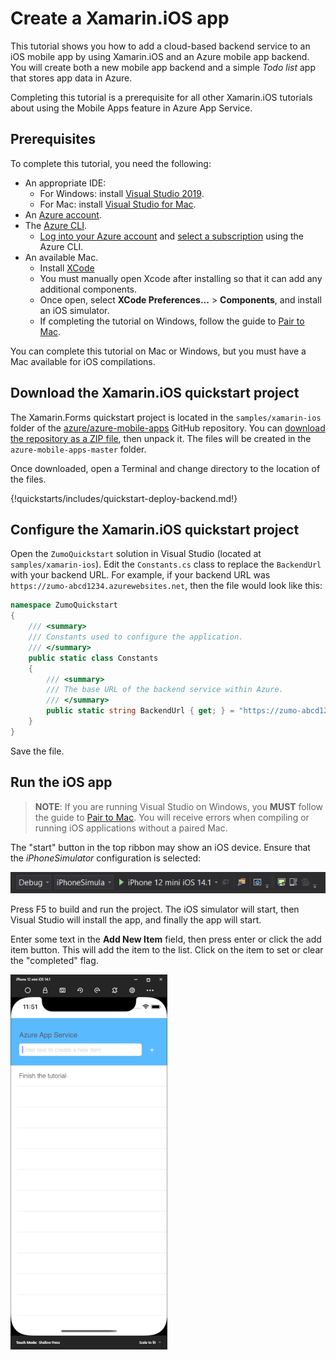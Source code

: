 # Create a Xamarin.iOS app

This tutorial shows you how to add a cloud-based backend service to an iOS mobile app by using Xamarin.iOS and an Azure mobile app backend.  You will create both a new mobile app backend and a simple *Todo list* app that stores app data in Azure.

Completing this tutorial is a prerequisite for all other Xamarin.iOS tutorials about using the Mobile Apps feature in Azure App Service.

## Prerequisites

To complete this tutorial, you need the following:

* An appropriate IDE:
    * For Windows: install [Visual Studio 2019](https://docs.microsoft.com/xamarin/get-started/installation/windows).
    * For Mac: install [Visual Studio for Mac](https://docs.microsoft.com/visualstudio/mac/installation).
* An [Azure account](https://azure.microsoft.com/pricing/free-trial).
* The [Azure CLI](https://docs.microsoft.com/cli/azure/install-azure-cli).
    * [Log into your Azure account](https://docs.microsoft.com/cli/azure/authenticate-azure-cli) and [select a subscription](https://docs.microsoft.com/cli/azure/manage-azure-subscriptions-azure-cli) using the Azure CLI.
* An available Mac.
    * Install [XCode](https://itunes.apple.com/us/app/xcode/id497799835?mt=12)
    * You must manually open Xcode after installing so that it can add any additional components.
    * Once open, select **XCode Preferences...** > **Components**, and install an iOS simulator.
    * If completing the tutorial on Windows, follow the guide to [Pair to Mac](https://docs.microsoft.com/xamarin/ios/get-started/installation/windows/connecting-to-mac/).

You can complete this tutorial on Mac or Windows, but you must have a Mac available for iOS compilations.

## Download the Xamarin.iOS quickstart project

The Xamarin.Forms quickstart project is located in the `samples/xamarin-ios` folder of the [azure/azure-mobile-apps](https://github.com/azure/azure-mobile-apps) GitHub repository.  You can [download the repository as a ZIP file](https://github.com/Azure/azure-mobile-apps/archive/master.zip), then unpack it.  The files will be created in the `azure-mobile-apps-master` folder.

Once downloaded, open a Terminal and change directory to the location of the files.

{!quickstarts/includes/quickstart-deploy-backend.md!}

## Configure the Xamarin.iOS quickstart project

Open the `ZumoQuickstart` solution in Visual Studio (located at `samples/xamarin-ios`). Edit the `Constants.cs` class to replace the `BackendUrl` with your backend URL.  For example, if your backend URL was `https://zumo-abcd1234.azurewebsites.net`, then the file would look like this:

``` csharp
namespace ZumoQuickstart
{
    /// <summary>
    /// Constants used to configure the application.
    /// </summary>
    public static class Constants
    {
        /// <summary>
        /// The base URL of the backend service within Azure.
        /// </summary>
        public static string BackendUrl { get; } = "https://zumo-abcd1234.azurewebsites.net";
    }
}
```

Save the file.

## Run the iOS app

> **NOTE**: If you are running Visual Studio on Windows, you **MUST** follow the guide to [Pair to Mac](https://docs.microsoft.com/xamarin/ios/get-started/installation/windows/connecting-to-mac/).  You will receive errors when compiling or running iOS applications without a paired Mac.

The "start" button in the top ribbon may show an iOS device.  Ensure that the _iPhoneSimulator_ configuration is selected:

![iOS Configuration](./media/ios-configuration.png)

Press F5 to build and run the project.  The iOS simulator will start, then Visual Studio will install the app, and finally the app will start.  

Enter some text in the **Add New Item** field, then press enter or click the add item button.  This will add the item to the list.  Click on the item to set or clear the "completed" flag.

![Quickstart iOS](./media/ios-startup.png)
